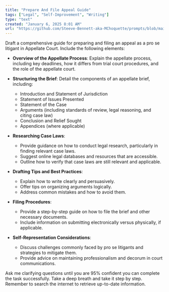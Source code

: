 ```yaml
---
title: "Prepare And File Appeal Guide"
tags: ["Legal", "Self-Improvement", "Writing"]
type: "text"
created: "January 6, 2025 8:01 AM"
url: "https://github.com/Steeve-Bennett-aka-MChoquette/prompts/blob/main/prepare_and_file_appeal_guide.md"
---
```


Draft a comprehensive guide for preparing and filing an appeal as a pro se litigant in Appellate Court. Include the following elements:

- **Overview of the Appellate Process**: Explain the appellate process, including key deadlines, how it differs from trial court procedures, and the role of the appellate court.
  
- **Structuring the Brief**: Detail the components of an appellate brief, including:
  - Introduction and Statement of Jurisdiction
  - Statement of Issues Presented
  - Statement of the Case
  - Arguments (including standards of review, legal reasoning, and citing case law)
  - Conclusion and Relief Sought
  - Appendices (where applicable)

- **Researching Case Laws**:
  - Provide guidance on how to conduct legal research, particularly in finding relevant case laws.
  - Suggest online legal databases and resources that are accessible.
  - Outline how to verify that case laws are still relevant and applicable.

- **Drafting Tips and Best Practices**:
  - Explain how to write clearly and persuasively.
  - Offer tips on organizing arguments logically.
  - Address common mistakes and how to avoid them.
  
- **Filing Procedures**:
  - Provide a step-by-step guide on how to file the brief and other necessary documents.
  - Include information on submitting electronically versus physically, if applicable.

- **Self-Representation Considerations**:
  - Discuss challenges commonly faced by pro se litigants and strategies to mitigate them.
  - Provide advice on maintaining professionalism and decorum in court communications.

Ask me clarifying questions until you are 95% confident you can complete the task successfully. Take a deep breath and take it step by step. Remember to search the internet to retrieve up-to-date information.